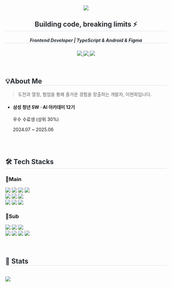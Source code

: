 <div align= "center">
<img src="https://capsule-render.vercel.app/api?type=waving&color=bed9f4&height=180&text=const%20BEST_DEVELOPER%20=%20'hyunhee😎';&animation=fadeIn&fontColor=fefdcf&fontSize=40" />

<div>
<h2 style="border-bottom: 1px solid #d8dee4; color: #282d33;"> Building code, breaking limits ⚡ </h2>  
    
<h5 style="border-bottom: 1px solid #d8dee4; color: #282d33;"> Frontend Developer | TypeScript & Android & Figma </h5>  
 <a href=https://birdsfoot.tistory.com/> <img src="https://img.shields.io/badge/Tistory-000000?style=square&logo=Tistory&logoColor=white&link=https://birdsfoot.tistory.com/"> </a>
<a href=mailto:jhc03032@naver.com> <img src="https://img.shields.io/badge/Gmail-EA4335?style=square&logo=Gmail&logoColor=white&link=mailto:jhc03032@naver.com"> </a>
<a href=mailto:https://solved.ac/jhc03032> <img src="http://mazassumnida.wtf/api/mini/generate_badge?boj=jhc03032"> </a>
<!-- style=square or style=for-the-badge 중 선택 -->

<!-- <hr style="height:4px; background-color:#AAAAAA; border:none;" /> -->
</div>

</div>

<br>
<br>

<div align= "left">
<h2 style="border-bottom: 1px solid #d8dee4; color: #282d33;"> 💡About Me </h2>    
<blockquote> 도전과 열정, 협업을 통해 즐거운 경험을 창출하는 개발자, 이현희입니다.  </blockquote>
<ul>
<li>
<h4>삼성 청년 SW · AI 아카데미 12기</h4>
<p>우수 수료생 (상위 30%)</p>
<p>2024.07 ~ 2025.06</p>
</li>
</ul>
<br/>
<!-- <hr style="height:4px; background-color:#AAAAAA; border:none;" /> -->
</div>

<br/>
    
<div align= "left">
<h2 style="border-bottom: 1px solid #d8dee4; color: #282d33;"> 🛠️ Tech Stacks </h2> 


<h3>👑Main</h3>
    

<img src="https://img.shields.io/badge/Javascript-F7DF1E?style=square&logo=Javascript&logoColor=white">
<img src="https://img.shields.io/badge/typescript-3178C6?style=square&logo=typescript&logoColor=black"> 
<img src="https://img.shields.io/badge/React-61DAFB?style=square&logo=React&logoColor=white">
<img src="https://img.shields.io/badge/Next.js-000000?style=square&logo=Next.js&logoColor=white">

<br/>

<img src="https://img.shields.io/badge/Android-3DDC84?style=square&logo=Android&logoColor=white">
<img src="https://img.shields.io/badge/Flutter-02569B?style=square&logo=Flutter&logoColor=white">
<img src="https://img.shields.io/badge/kotlin-7F52FF?style=square&logo=kotlin&logoColor=black"> 

<br/>

<img src="https://img.shields.io/badge/Figma-F24E1E?style=square&logo=Figma&logoColor=white">
<img src="https://img.shields.io/badge/Git-F05032?style=square&logo=Git&logoColor=white">
<img src="https://img.shields.io/badge/jira-0052CC?style=square&logo=jira&logoColor=white">



<h3>📍Sub</h3>
<img src="https://img.shields.io/badge/Python-3776AB?style=square&logo=Python&logoColor=white">
<img src="https://img.shields.io/badge/HTML5-E34F26?style=square&logo=HTML5&logoColor=white">
<img src="https://img.shields.io/badge/CSS3-1572B6?style=squaree&logo=CSS3&logoColor=white">

<br>

<img src="https://img.shields.io/badge/Vue.js-4FC08D?style=square&logo=Vue.js&logoColor=white">
<img src="https://img.shields.io/badge/Django-092E20?style=square&logo=Django&logoColor=white">
<img src="https://img.shields.io/badge/MySQL-4479A1?style=square&logo=MySQL&logoColor=white">
<img src="https://img.shields.io/badge/Notion-000000?style=square&logo=Notion&logoColor=white">


</div>

<br/>
<br/>

<div align= "left">
<h2 style="border-bottom: 1px solid #d8dee4; color: #282d33;"> 🏅 Stats </h2> <br>
<img src="http://github-profile-summary-cards.vercel.app/api/cards/profile-details?username=github-lily&theme=transparent"/>
<!-- <br> 
<img src="https://github-readme-stats.vercel.app/api?username=github-lily&bg_color=60,bed9f4,bed9f4&title_color=fefdcf&text_color=fefdcf"/>
<img src="https://github-readme-stats.vercel.app/api/top-langs/?username=github-lily&layout=compact&bg_color=60,bed9f4,bed9f4&title_color=fefdcf&text_color=fefdcf"/> 
 -->
</div> 
    


